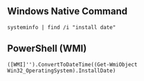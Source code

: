 ## Windows Native Command
```
systeminfo | find /i "install date"
```

## PowerShell (WMI)
```
([WMI]'').ConvertToDateTime((Get-WmiObject Win32_OperatingSystem).InstallDate)
```
